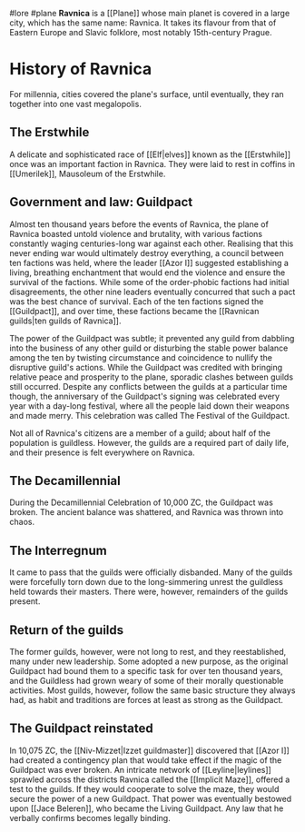 #lore #plane
**Ravnica** is a [[Plane]] whose main planet is covered in a large city, which has the same name: Ravnica. It takes its flavour from that of Eastern Europe and Slavic folklore, most notably 15th-century Prague.
# History of Ravnica
For millennia, cities covered the plane's surface, until eventually, they ran together into one vast megalopolis.
## The Erstwhile
A delicate and sophisticated race of [[Elf|elves]] known as the [[Erstwhile]] once was an important faction in Ravnica. They were laid to rest in coffins in [[Umerilek]], Mausoleum of the Erstwhile.
## Government and law: Guildpact
Almost ten thousand years before the events of Ravnica, the plane of Ravnica boasted untold violence and brutality, with various factions constantly waging centuries-long war against each other. Realising that this never ending war would ultimately destroy everything, a council between ten factions was held, where the leader [[Azor I]] suggested establishing a living, breathing enchantment that would end the violence and ensure the survival of the factions. While some of the order-phobic factions had initial disagreements, the other nine leaders eventually concurred that such a pact was the best chance of survival. Each of the ten factions signed the [[Guildpact]], and over time, these factions became the [[Ravnican guilds|ten guilds of Ravnica]].

The power of the Guildpact was subtle; it prevented any guild from dabbling into the business of any other guild or disturbing the stable power balance among the ten by twisting circumstance and coincidence to nullify the disruptive guild's actions. While the Guildpact was credited with bringing relative peace and prosperity to the plane, sporadic clashes between guilds still occurred. Despite any conflicts between the guilds at a particular time though, the anniversary of the Guildpact's signing was celebrated every year with a day-long festival, where all the people laid down their weapons and made merry. This celebration was called The Festival of the Guildpact.

Not all of Ravnica's citizens are a member of a guild; about half of the population is guildless. However, the guilds are a required part of daily life, and their presence is felt everywhere on Ravnica.
## The Decamillennial
During the Decamillennial Celebration of 10,000 ZC, the Guildpact was broken. The ancient balance was shattered, and Ravnica was thrown into chaos.
## The Interregnum
It came to pass that the guilds were officially disbanded. Many of the guilds were forcefully torn down due to the long-simmering unrest the guildless held towards their masters. There were, however, remainders of the guilds present.
## Return of the guilds
The former guilds, however, were not long to rest, and they reestablished, many under new leadership. Some adopted a new purpose, as the original Guildpact had bound them to a specific task for over ten thousand years, and the Guildless had grown weary of some of their morally questionable activities. Most guilds, however, follow the same basic structure they always had, as habit and traditions are forces at least as strong as the Guildpact.
## The Guildpact reinstated
In 10,075 ZC, the [[Niv-Mizzet|Izzet guildmaster]] discovered that [[Azor I]] had created a contingency plan that would take effect if the magic of the Guildpact was ever broken. An intricate network of [[Leyline|leylines]] sprawled across the districts Ravnica called the [[Implicit Maze]], offered a test to the guilds. If they would cooperate to solve the maze, they would secure the power of a new Guildpact. That power was eventually bestowed upon [[Jace Beleren]], who became the Living Guildpact. Any law that he verbally confirms becomes legally binding.

